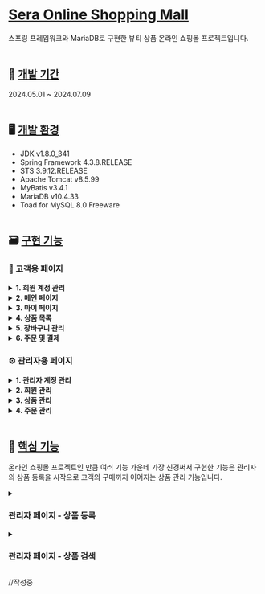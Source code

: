 # <u>Sera Online Shopping Mall</u>
스프링 프레임워크와 MariaDB로 구현한 뷰티 상품 온라인 쇼핑몰 프로젝트입니다.
<br><br>

## 📅 <u>개발 기간</u>
2024.05.01 ~ 2024.07.09
<br><br>

## 🖥️ <u>개발 환경</u>
*  JDK v1.8.0_341
*  Spring Framework 4.3.8.RELEASE
*  STS 3.9.12.RELEASE
*  Apache Tomcat v8.5.99
*  MyBatis v3.4.1
*  MariaDB v10.4.33
*  Toad for MySQL 8.0 Freeware
<br><br>

## 🗃️ <u>구현 기능</u>
### 🛒 고객용 페이지

<details> 
  <summary><strong>1. 회원 계정 관리</strong></summary>
  
  - 회원가입
  - 로그인/로그아웃
  - 아이디 찾기/비밀번호 재설정
</details>

<details>
  <summary><strong>2. 메인 페이지</strong></summary>
  
  - 베스트셀러 상품 출력
  - 피부 타입별 추천 상품 출력
</details>

<details>
  <summary><strong>3. 마이 페이지</strong></summary>
  
  - 회원정보 수정
  - 회원 탈퇴
  - 마일리지 조회
  - 주문 내역 조회
  - 주문 취소/반품 요청
</details>

<details>
  <summary><strong>4. 상품 목록</strong></summary>
  
  - 상품 목록 및 검색
  - 상품 상세 페이지
  - 상품 조회수 표시
  - 상품 리뷰 및 평가
</details>

<details>
  <summary><strong>5. 장바구니 관리</strong></summary>
  
  - 장바구니 등록
  - 장바구니 조회
  - 장바구니 삭제
</details>

<details>
  <summary><strong>6. 주문 및 결제</strong></summary>
  
  - 주문 등록
  - 비회원 주문
  - 결제 처리
  - 마일리지 적립
  - 마일리지 차감
</details>

### ⚙️ 관리자용 페이지

<details>
  <summary><strong>1. 관리자 계정 관리</strong></summary>
  
  - 관리자 등록
  - 로그인/로그아웃
  - 관리자 목록
  - 관리자 검색
  - 관리자 수정
</details>

<details>
  <summary><strong>2. 회원 관리</strong></summary>
  
  - 회원 목록
  - 회원 검색
  - 회원 수정
  - 블랙리스트/휴면 회원 등록
  - 블랙리스트/휴면 회원 목록 조회
  - 블랙리스트/휴면 회원 검색
  - 블랙리스트/휴면 회원 상태 해제
</details>

<details>
  <summary><strong>3. 상품 관리</strong></summary>
  
  - 카테고리 목록 조회
  - 상품 등록
  - 상품 검색
  - 상품 수정
  - 상품 품절
  - 상품 일시 삭제
  - 상품 복원
  - 상품 영구 삭제
</details>

<details>
  <summary><strong>4. 주문 관리</strong></summary>
  
  - 주문 목록
  - 주문 검색
  - 주문 정보 수정
  - 주문 취소/반품 처리
</details>
<br> 

## 📍 <u>핵심 기능</u>
온라인 쇼핑몰 프로젝트인 만큼 여러 기능 가운데 가장 신경써서 구현한 기능은 관리자의 상품 등록을 시작으로 고객의 구매까지 이어지는 상품 관리 기능입니다.

<details>
  <summary><h3>관리자 페이지 - 상품 등록</h3></summary>
  <br>

  <h4>- 상품 정보 입력폼</h4>
  <div>
    ${\textsf{\color{LightGray}/sera/src/main/webapp/WEB-INF/views/admin/goods/goodsRegist.jsp 중}}$
    <p>
      <img src="https://github.com/user-attachments/assets/71dd79c7-5493-497a-98bc-2f3045065359" width="500px">
      <img src="https://github.com/user-attachments/assets/12711609-83e0-41a7-ae78-3338bd505bcc" width="500px">
    </p>
  </div>

  상품 등록 페이지의 모습입니다.<br> 
  상품 관리에 필요한 일련의 정보들을 Controller를 통해 DB로 전달하기 위한 입력폼을 구성했습니다.
  <br><br>

  <h4>- 상품 매입가에 따른 판매가 최소치 설정</h4>
  <div>
    ${\textsf{\color{LightGray}/sera/src/main/webapp/WEB-INF/views/admin/goods/goodsRegist.jsp 중}}$
    <p>
      <img src="https://github.com/user-attachments/assets/32cc16a9-dc59-40f1-9cda-ddb84ff3c1c4" width="500px">
      <img src="https://github.com/user-attachments/assets/424e20dd-ab2a-4bed-9bfb-625b3babd09a" width="500px">
    </p>
  </div>
  매입가 보다 판매가를 낮은 값으로 입력할 수 없도록 하기 위해 매입가의 입력 값이 변경되는 경우 판매가를 입력하는 number 타입 input 태그의 min 속성 값을 매입가에 입력된 값으로 변경 되도록 구현했습니다.
  <br><br> 
  판매가를 포함한 number 타입 input 태그의 입력 값이 min 속성보다 작은 경우 
  입력된 값을 min값으로 변경되도록 구현하는 코드를 추가로 작성했습니다.
  <br><br>

  <h4>- 상품 섬네일 이미지 업로드</h4>
  <div>
    ${\textsf{\color{LightGray}/sera/src/main/webapp/WEB-INF/views/admin/goods/goodsRegist.jsp 중}}$
    <p>
      <img src="https://github.com/user-attachments/assets/72e503ea-d91c-4ca8-aca2-9e3290841d1f" width="300px">
    </p>
  </div>

  <div>
    ${\textsf{\color{LightGray}/sera/src/main/webapp/resources/js/empImageUpload.js 중}}$
    <p>
      <img src="https://github.com/user-attachments/assets/4c56710b-6c3c-4441-a19d-74c6c2e31fca" width="500px">
    </p>
  </div>

  <div>
    ${\textsf{\color{LightGray}/sera/src/main/java/org/admin/controller/EmpController.java 중}}$
    <p>
      <img src="https://github.com/user-attachments/assets/54471773-fda2-4816-a9d5-73f3e3f4be7e" width="800px">
    </p>
  </div>

  <div>
    ${\textsf{\color{LightGray}/sera/src/main/java/org/admin/controller/AdminGoodsController.java 중}}$
    <p>
      <img src="https://github.com/user-attachments/assets/d1e5eb57-c08f-4bff-a354-1dde295278c3" width="500px">
      <img src="https://github.com/user-attachments/assets/0033ca15-709f-4321-8b41-6ec181bf3803" width="400px">
    </p>
  </div>
  상품 섬네일 이미지 등록은 미리보기 처리를 위해 페이지 전체 갱신 없이 ajax로 처리했습니다. 
  <br>
  이때 AdminGoodsController.java에서 goodsRegist.jsp로 전달된 <strong>등록일자 + 로그인한 관리자 id + 현재 상품 이미지 디렉토리 내 파일 수</strong> 조합으로 된 문자열 값을 이미지 파일이 업로드 될 디렉토리명으로 생성하기 위해 ajax url 요청으로 문자열 값을 itemName 파라미터로 전달했습니다.
  <br><br>

  <h4>- 상품 상세 정보 (이미지 + 텍스트) 업로드</h4>
  <div>
    ${\textsf{\color{LightGray}/sera/src/main/webapp/WEB-INF/views/admin/goods/goodsRegist.jsp 중}}$
    <p>
      <img src="https://github.com/user-attachments/assets/b7e7ae54-b70f-4083-b829-83db4fdf60f4" width="400px">
      <img src="https://github.com/user-attachments/assets/d7fe9e9b-699d-47f6-82d0-834233fb4141" width="500px">
    </p>
  </div>

  <div>
    ${\textsf{\color{LightGray}/sera/src/main/java/org/admin/controller/EmpController.java 중}}$
    <p>
      <img src="https://github.com/user-attachments/assets/02a30938-19fd-4223-bb29-3467c9f04e81" width="500px">
    </p>
  </div>

  상품 상세 정보는 이미지와 텍스트가 같이 내용에 첨부될 수 있도록 textarea 태그와 ckeditor로 구현했습니다.
  <br><br>
  이때 상품 섬네일 이미지와 마찬가지로 AdminGoodsController.java에서 goodsRegist.jsp로 전달된 <strong>등록일자 + 로그인한 관리자 id + 현재 상품 이미지 디렉토리 내 파일 수</strong> 조합의 된 문자열 값을 이미지 파일이 업로드 될 디렉토리명으로 생성하기 위해 ajax url 요청으로 문자열 값을 imgaeUploadPath 파라미터로 전달했습니다.

<br><br>

이렇게 입력된 정보들은 goodsRegist.jsp에서 AdminGoodsController.java의 goodsRegist 메서드로 입력 정보의 요청을 전달, AdminGoodsController에서 service, repository 순으로 요청을 전달하여 DB의 상품 정보 테이블에 새로운 상품 정보를 등록합니다.
<br><br>
</details>

<details>
  <summary><h3>관리자 페이지 - 상품 검색</h3></summary>
  <br>

  <h4>- 상품 검색폼</h4>
  <div>
    ${\textsf{\color{LightGray}/sera/src/main/webapp/WEB-INF/views/admin/goods/goodsList.jsp 중}}$
    <p>
      <img src="https://github.com/user-attachments/assets/6e943083-f368-4b8a-a82e-b1c987c0fb0a" width="500px">
    </p>
  </div>
  상품 목록 페이지중 검색폼의 모습입니다.<br>
  관리자 페이지에서 상품을 조건별로 검색하는 기능을 구현하기 위해 &lt;input type="text"&gt;, &lt;select&gt;, &lt;input type="radio"&gt; 태그를 사용하여 여러 검색 조건을 입력받는 입력폼을 구현했습니다.
  <br>
  입력받은 값은 SELECT 쿼리문으로 DB에서 상품 목록을 검색할 때의 조건으로 사용됩니다.
  <br><br>
  <strong>&lt;input type="text"&gt;</strong> 태그로 입력받은 값들은 상품명, 상품 가격과 같이 관리자가 자유롭게 입력할 수 있는 키워드로 SELECT 쿼리문에서 WHERE 절의 비교 조건값으로 사용됩니다.<br>
  <strong>&lt;select&gt;</strong> 태그로 받은 값은 등록일/수정일, 판매가/매입가와 같은 검색 유형을 선택하는 값으로 SELECT 쿼리문에서 WHERE 절의 컬럼명으로 사용됩니다.<br>
  <strong>&lt;input type="radio"&gt;</strong> 태그로는 검색 조건을 선택적으로 입력 받으며 입력 받은 값은 SELECT 쿼리문에서 WHERE 절의 비교 조건값으로 사용됩니다.<br>
  <br><br>

  <h4>- 분류별 상품 검색</h4>
  <div>
    ${\textsf{\color{LightGray}/sera/src/main/resources/mappers/adminGoodsMapper.xml 중}}$
    <p>
      <img src="https://github.com/user-attachments/assets/a8076a80-95ab-4689-b09e-84f9cf78453f" width="500px">
    </p>
  </div>
  <div>
    ${\textsf{\color{LightGray}/sera/src/main/webapp/WEB-INF/views/admin/goods/goodsList.jsp 중}}$
    <p>
      <img src="https://github.com/user-attachments/assets/6cf0681f-ba96-49b8-b805-faec0a2c3752" width="500px">
    </p>
  </div>
  검색폼 분류 항목에서 &lt;select&gt; 태그로 입력받은 값은 searchkey 파라미터로 전달되어 SELECT 쿼리문에서 WHERE 절의 컬럼명으로 사용됩니다.<br>
  아래는 선택된 검색 유형별로 SELECT 쿼리문에서 어떤 컬럼명이 사용 되는지를 설명한 예시입니다.<br><br>
  
  <strong>상품명</strong> ->  goods_name : tbl_goods(상품) 테이블에서 상품명을 저장한 컬럼<br>
  <strong>일련번호</strong> -> goods_id : tbl_goods(상품) 테이블에서 상품의 일련번호를 저장한 컬럼<br>
  <strong>상품 검색키워드</strong> -> goods_search_key : tbl_goods(상품) 테이블에서 검색 키워드를 저장한 값으로 고객이 상품을 검색할 때 입력할만한, 상품과 관련성이 높은 키워드를 저장하여 검색 노출도를 올리기 위해 사용하는 컬럼입니다.<br> 
  <strong>등록자</strong> -> emp_id : tbl_goods(상품) 테이블에서 상품을 등록한 관리자의 계정 id를 저장한 값이며 유효한 값만을 저장하기 위해 tbl_emp(관리자) 테이블의 PRIMARY KEY를 참조한 컬럼입니다.<br>
  <br>
  검색폼 분류 항목에서 &lt;input type="text"&gt; 태그로 입력 받은 값은 searchKeyVaue 파라미터로 전달되어 SELECT 쿼리문에서 WHERE 절의 조건값으로 사용됩니다.<br>
  LIKE 술어로 조회하기에 선택한 분류(컬럼)에서 입력한 문자열 값과 일부 일치하는 상품들이 검색됩니다.
  <br><br>

  <h4>- 카테고리별 상품 검색</h4>
  <div>
    ${\textsf{\color{LightGray}/sera/src/main/webapp/WEB-INF/views/admin/goods/goodsList.jsp 중}}$
    <p>
      <img src="https://github.com/user-attachments/assets/f2aba10d-3f57-4d87-a4c4-166555ba704d" width="500px">
    </p>
  </div>
  모든 상품들은 대분류 - 중분류 층으로 이루어진 카테고리 값을 가지고 있습니다.<br>
  상품 검색시 카테고리별 상품 검색이 가능하도록 구현하였습니다.
  <br><br>

  <h4>- 데이터베이스의 카테고리 테이블을 참조하여 검색</h4>
  <div>
    ${\textsf{\color{LightGray}/sera/src/main/resources/mappers/adminGoodsMapper.xml 중}}$
    <p>
      <img src="https://github.com/user-attachments/assets/03314e2e-a35b-4bd7-9555-ed62c56c79dd" width="500px">
    </p>
  </div>
  <div>
    ${\textsf{\color{LightGray}상품 테이블과 카테고리 테이블의 foreign key 제약 관계}}$
    <p>
      <img src="https://github.com/user-attachments/assets/3be0b76b-572c-4527-aafe-781fe9fd11cd" width="500px">
    </p>
  </div>
  상품 정보중 대분류, 중분류의 카테고리 값은 유효한 값만을 저장하게 하기 위해 DB에서 tbl_goods(상품) 테이블과 tbl_category(카테고리) 테이블간에 FOREIGN KEY 제약 조건을 걸어두었습니다.<br>
  따라서 SELECT 쿼리문에서 카테고리 값을 검색 조건으로 사용할 경우 상품 테이블과 카테고리 테이블을 조인하여 검색합니다.
  <br>
  <strong>*상품 테이블에는 카테고리 관련 정보중 카테고리 번호만 저장되어 있고
  카테고리의 대분류명, 중분류명 값은 카테고리 테이블에 저장되어 있습니다.</strong>
  <br><br>

  <h4>- 관리자 권한에 따라 선택 가능한 카테고리 항목</h4>
  <div>
    ${\textsf{\color{LightGray}최고 권한의 관리자로 로그인한 경우}}$
      <p><img src="https://github.com/user-attachments/assets/c7b89105-3614-413e-8def-9327f805c5e4" width="500px"></p>
  </div>
  <div>
    ${\textsf{\color{LightGray}"헤어케어" 카테고리의 담당 부서 관리자로 로그인 한 경우}}$
      <p><img src="https://github.com/user-attachments/assets/ee09b64d-19e1-4b50-81b7-47854a5ef3af" width="500px"></p>
  </div>
  <div>
    ${\textsf{\color{LightGray}"바디 핸드케어" 카테고리의 담당 부서 관리자로 로그인 한 경우}}$
      <p><img src="https://github.com/user-attachments/assets/c794de13-d08e-4bc0-9c4a-0ba427ca7a5d" width="500px"></p>
  </div>
  <div>
    ${\textsf{\color{LightGray}/sera/src/main/webapp/WEB-INF/views/admin/goods/goodsList.jsp 중}}$
      <p><img src="https://github.com/user-attachments/assets/7d08eee4-8fdd-4308-9a36-a0e4bf082123" width="650px"></p>
  </div>

  카테고리 항목에서 &lt;select&gt; 태그 내의 선택값은 JSTL Core의 if 태그를 사용하여 관리자의 부서에 해당되는 카테고리만 표기 되도록 구현했습니다.
  <br><br>

  <h4>- 관리자 권한에 따라 검색되는 상품 필터링</h4>
  <div>
    ${\textsf{\color{LightGray}/sera/src/main/resources/mappers/adminGoodsMapper.xml 중}}$
    <p>
      <img src="https://github.com/user-attachments/assets/ed6acf6c-42ad-44ae-8b73-58c71a1bf876" width="500px">
    </p>
  </div>
  상품이 검색될 때 카테고리별 담당 부서의 관리자나 최고 권한을 가진 관리자에게만 검색 되도록 제한을 걸었습니다.<br>
  DB의 tbl_category (상품 카테고리) 테이블과 tbl_emp (관리자 정보) 테이블에는 담당 부서명을 저장하는 depart 컬럼이 있으며<br> 
  SELECT 쿼리문으로 상품 조회시 두 테이블의 depart 컬럼의 값을 비교하여 일치하는 경우에만 상품이 검색되는 형태로 구현했습니다.
  <br><br>
  
  검색폼 카테고리 항목에서 &lt;select&gt; 태그로 입력받은 값(카테고리 대분류, 소분류)은 inputCateId 파라미터로 전달됩니다. "전체"를 선택한 경우 “not_choose” 문자열 값이 전달됩니다.
  depart 파리미터로는 로그인중인 관리자의 부서명 정보가 전달되며 inputCateId로 전달 받은 값이 "not_choose"인 경우 전달받은 depart 파라미터의 값으로 관리자의 부서 정보와 일치하는 상품을 검색합니다.
  <br><br>
  최고 관리자의 경우 부서에 상관없이 모든 상품의 조회가 가능하므로 이 조건을 무시합니다.
  (최고 관리자의 경우 depart로 all 값이 전달되어 이 경우 And cate.depart = #{depart} 쿼리문을 실행하지 않습니다.)
  <br><br>

  
  <h4>- 검색된 상품 정보 전달</h4>
  <div>
    ${\textsf{\color{LightGray}/sera/src/main/java/org/admin/controller/AdminGoodsController.java 중}}$
    <p>
      <img src="https://github.com/user-attachments/assets/f53ebaff-d52a-4409-81de-b274304b84fd" width="500px">
    </p>
  </div>
  조회된 상품 정보들은 GoodsVO 클래스형 배열 변수에 저장되어 다시 상품 목록 페이지로 전달됩니다.
  <br><br>
</details>

//작성중


